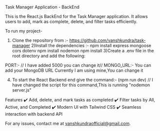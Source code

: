Task Manager Application - BackEnd

This is the React.js BackEnd for the Task Manager application. It allows users to add, mark as complete, delete, and filter tasks efficiently.

To run my project-
1) Clone the repository from :- https://github.com/vanshkundra/task-manager
2)Install the dependencies :-
 npm install express mongoose cors dotenv
 npm install nodemon
 npm install 
3)Create a .env file in the root directory and add the following:

PORT:- // I have added 5000 you can change it//
MONGO_URL:- You can add your MongoDB URL Currently I am using mine,You can change it


4) To start the React Backend end give the command:-
(npm run dev)
// I have changed the script for this command,This is running "nodemon server.js"

Features
✔️ Add, delete, and mark tasks as completed
✔️ Filter tasks by All, Active, and Completed
✔️ Modern UI with Tailwind CSS
✔️ Seamless interaction with backend API

For any issues, contact me at vanshkundraofficial@gmail.com.